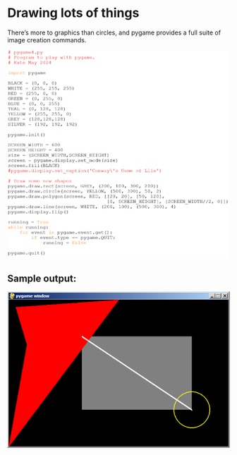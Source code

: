 # Drawing lots of things

There’s more to graphics than circles, and pygame provides a full suite
of image creation commands.

![Image of pygame_test_5.py source code.](07_pygame4.png)

## Sample output:

![Sample output.](07_pygame4_output.png)
